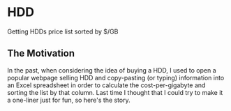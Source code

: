 # HDD

Getting HDDs price list sorted by $/GB

## The Motivation

In the past, when considering the idea of buying a HDD, I used to open a popular webpage selling HDD and copy-pasting (or typing) information into an Excel spreadsheet in order to calculate the cost-per-gigabyte and sorting the list by that column.
Last time I thought that I could try to make it a one-liner just for fun, so here's the story.

